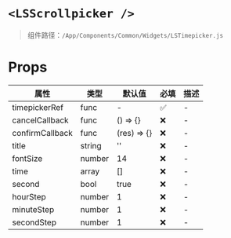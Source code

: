 # `<LSScrollpicker />`

> 组件路径：`/App/Components/Common/Widgets/LSTimepicker.js`

# Props

| 属性            | 类型   | 默认值      | 必填 | 描述 |
| --------------- | ------ | ----------- | ---- | ---- |
| timepickerRef   | func   | -           | ✅   | -    |
| cancelCallback  | func   | () => {}    | ❌   | -    |
| confirmCallback | func   | (res) => {} | ❌   | -    |
| title           | string | ''          | ❌   | -    |
| fontSize        | number | 14          | ❌   | -    |
| time            | array  | []          | ❌   | -    |
| second          | bool   | true        | ❌   | -    |
| hourStep        | number | 1           | ❌   | -    |
| minuteStep      | number | 1           | ❌   | -    |
| secondStep      | number | 1           | ❌   | -    |
